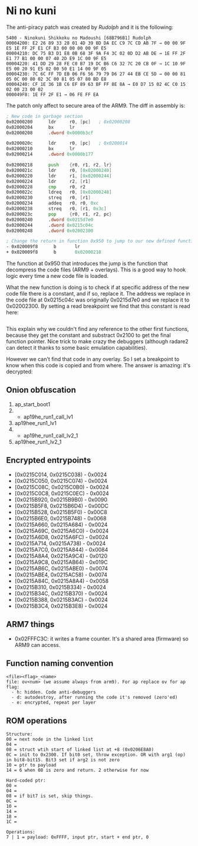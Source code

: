 # Ni no kuni

The anti-piracy patch was created by _Rudolph_ and it is the following:

```plain
5400 - Ninokuni Shikkoku no Madoushi [68B796B1] Rudolph
00004200: E2 26 89 33 28 01 4D 39 BD DA EC C9 7C CD AB 7F → 00 00 9F E5 1E FF 2F E1 CF B3 00 00 00 00 9F E5
00004210: DC 75 B3 D1 E8 0B 68 3F 9A F4 3C 02 0D D2 AB DE → 1E FF 2F E1 77 B1 00 00 07 40 2D E9 1C 00 9F E5
00004220: 41 DD 29 28 FE C0 B7 19 DC B6 C6 32 7C 20 CB 0F → 1C 10 9F E5 00 20 91 E5 02 00 50 E1 14 00 9F 05
00004230: 7C 6C FF 7D EB 06 F6 56 79 79 D6 27 44 EB CE 5D → 00 00 81 05 0C 00 80 02 3C 00 81 05 07 80 BD E8
00004240: CF 1E 36 1B C6 EF 89 63 BF FF 8E 8A → E0 D7 15 02 4C C0 15 02 00 23 00 02
000049F8: 1E FF 2F E1 → 06 FE FF EA
```

The patch only affect to secure area of the ARM9. The diff in assembly is:

```asm
; New code in garbage section
0x02000200      ldr     r0, [pc]   ; 0x02000208
0x02000204      bx      lr
0x02000208      .dword 0x0000b3cf

0x0200020c      ldr     r0, [pc]   ; 0x0200014
0x02000210      bx      lr
0x02000214      .dword 0x0000b177

0x02000218      push    {r0, r1, r2, lr}
0x0200021c      ldr     r0, [0x02000240]
0x02000220      ldr     r1, [0x02000244]
0x02000224      ldr     r2, [r1]
0x02000228      cmp     r0, r2
0x0200022c      ldreq   r0, [0x02000248]
0x02000230      streq   r0, [r1]
0x02000234      addeq   r0, r0, 0xc
0x02000238      streq   r0, [r1, 0x3c]
0x0200023c      pop     {r0, r1, r2, pc}
0x02000240      .dword 0x0215d7e0
0x02000244      .dword 0x0215c04c
0x02000248      .dword 0x02002300

; Change the return in function 0x950 to jump to our new defined function
- 0x020009f8      b       lr
+ 0x020009f8      b       0x02000218
```

The function at 0x950 that introduces the jump is the function that decompress
the code files (ARM9 + overlays). This is a good way to hook logic every time a
new code file is loaded.

What the new function is doing is to check if at specific address of the new
code file there is a constant, and if so, replace it. The address we replace in
the code file at 0x0215c04c was originally 0x0215d7e0 and we replace it to
0x02002300. By setting a read breakpoint we find that this constant is read
here:

```arm

```

This explain why we couldn't find any reference to the other first functions,
because they get the constant and substract 0x2100 to get the final function
pointer. Nice trick to make crazy the debuggers (although radare2 can detect it
thanks to some basic emulation capabilities).

However we can't find that code in any overlay. So I set a breakpoint to know
when this code is copied and from where. The answer is amazing: it's decrypted:

## Onion obfuscation

1. ap_start_boot1
2. - ap19he_run1_call_lv1
3. ap19hee_run1_lv1
4. - ap19he_run1_call_lv2_1
5. ap19hee_run1_lv2_1

## Encrypted entrypoints

- [0x0215C014, 0x0215C038) - 0x0024
- [0x0215C050, 0x0215C074) - 0x0024
- [0x0215C08C, 0x0215C0B0) - 0x0024
- [0x0215C0C8, 0x0215C0EC) - 0x0024
- [0x0215B920, 0x0215B9B0) - 0x0090
- [0x0215B5F8, 0x0215B6D4) - 0x00DC
- [0x0215B528, 0x0215B5F0) - 0x00C8
- [0x0215B6E0, 0x0215B748) - 0x0068
- [0x0215A660, 0x0215A684) - 0x0024
- [0x0215A69C, 0x0215A6C0) - 0x0024
- [0x0215A6D8, 0x0215A6FC) - 0x0024
- [0x0215A714, 0x0215A738) - 0x0024
- [0x0215A7C0, 0x0215A844) - 0x0084
- [0x0215A8A4, 0x0215A9C4) - 0x0120
- [0x0215A9C8, 0x0215AB64) - 0x019C
- [0x0215AB6C, 0x0215ABE0) - 0x0074
- [0x0215ABE4, 0x0215AC58) - 0x0074
- [0x0215A84C, 0x0215A8A4) - 0x0058
- [0x0215B310, 0x0215B334) - 0x0024
- [0x0215B34C, 0x0215B370) - 0x0024
- [0x0215B388, 0x0215B3AC) - 0x0024
- [0x0215B3C4, 0x0215B3E8) - 0x0024

## ARM7 things

- 0x02FFFC3C: it writes a frame counter. It's a shared area (firmware) so ARM9
  can access.

## Function naming convention

```plain
<file><flag>_<name>
file: ov<num> (we assume always from arm9). For ap replace ov for ap
flag:
  - h: hidden. Code anti-debuggers
  - d: autodestroy, after running the code it's removed (zero'ed)
  - e: encrypted, repeat per layer
```

## ROM operations

```plain
Structure:
00 = next node in the linked list
04 =
08 = struct wtih start of linked list at +8 (0x0206E8A0)
0C = init to 0x2300. If bit0 set, throw exception. OR with arg1 (op) in bit8-bit15. Bit3 set if arg2 is not zero
10 = ptr to payload
14 = 6 when 08 is zero and return. 2 otherwise for now

Hard-coded ptr:
00 =
04 =
08 = if bit7 is set, skip things.
0C =
10 =
14 =
18 =
1C =

Operations:
7 | 1 = payload: 0xFFFF, input ptr, start + end ptr, 0
```
